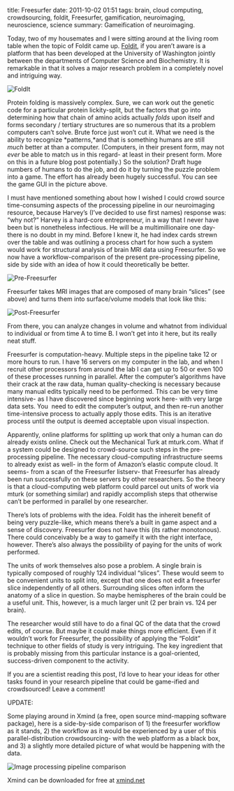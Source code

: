 title: Freesurfer
date: 2011-10-02 01:51
tags: brain, cloud computing, crowdsourcing, foldit, Freesurfer, gamification, neuroimaging, neuroscience, science
summary: Gameification of neuroimaging.

Today, two of my housemates and I were sitting around at the living room table when the topic of Foldit came up. [Foldit][], if you aren’t aware is a platform that has been developed at the University of Washington jointly between the departments of Computer Science and Biochemistry. It is remarkable in that it solves a major research problem in a completely novel and intriguing way.  

![FoldIt][0]

Protein folding is massively complex. Sure, we can work out the genetic code for a particular protein lickity-split, but the factors that go into determining how that chain of amino acids actually *folds* upon itself and forms secondary / tertiary structures are so numerous that its a problem computers can’t solve. Brute force just won’t cut it. What we need is the ability to recognize *patterns,*and that is something humans are still *much* better at than a computer. (Computers, in their present form, may not *ever* be able to match us in this regard- at least in their present form. More on this in a future blog post potentially.) So the solution? Draft huge numbers of humans to do the job, and do it by turning the puzzle problem into a game. The effort has already been hugely successful. You can see the game GUI in the picture above.  

I must have mentioned something about how I wished I could crowd source time-consuming aspects of the processing pipeline in our neuroimaging resource, because Harvey’s (I’ve decided to use first names) response was: “why not?” Harvey is a hard-core entrepreneur, in a way that I never have been but is nonetheless infectious. He will be a multimillionaire one day- there is no doubt in my mind. Before I knew it, he had index cards strewn over the table and was outlining a process chart for how such a system would work for structural analysis of brain MRI data using Freesurfer. So we now have a workflow-comparison of the present pre-processing pipeline, side by side with an idea of how it could theoretically be better.  

![Pre-Freesurfer][1]

Freesurfer takes MRI images that are composed of many brain “slices” (see above) and turns them into surface/volume models that look like this:  

![Post-Freesurfer][2]

From there, you can analyze changes in volume and whatnot from individual to individual or from time A to time B. I won’t get into it here, but its really neat stuff.  

Freesurfer is computation-heavy. Multiple steps in the pipeline take 12 or more hours to run. I have 16 servers on my computer in the lab, and when I recruit other processors from around the lab I can get up to 50 or even 100 of these processes running in parallel. After the computer’s algorithms have their crack at the raw data, human quality-checking is necessary because many manual edits typically need to be performed. This can be very time intensive- as I have discovered since beginning work here- with very large data sets. You  need to edit the computer’s output, and then re-run another time-intensive process to actually apply those edits. This is an iterative process until the output is deemed acceptable upon visual inspection.  

Apparently, online platforms for splitting up work that only a human can do already exists online. Check out the Mechanical Turk at mturk.com. What if a system could be designed to crowd-source such steps in the pre-processing pipeline. The necessary cloud-computing infrastructure seems to already exist as well- in the form of Amazon’s elastic compute cloud. It seems- from a scan of the Freesurfer listserv- that Freesurfer has already been run successfully on these servers by other researchers. So the theory is that a cloud-computing web platform could parcel out units of work via mturk (or something similar) and rapidly accomplish steps that otherwise can’t be performed in parallel by one researcher.  

There’s lots of problems with the idea. Foldit has the inhereit benefit of being very puzzle-like, which means there’s a built in game aspect and a sense of discovery. Freesurfer does not have this (its rather monotonous). There could conceivably be a way to gameify it with the right interface, however. There’s also always the possibility of paying for the units of work performed.  

The units of work themselves also pose a problem. A single brain is typically composed of roughly 124 individual “slices”. These would seem to be convenient units to split into, except that one does not edit a freesurfer slice independently of all others. Surrounding slices often inform the anatomy of a slice in question. So maybe hemispheres of the brain could be a useful unit. This, however, is a much larger unit (2 per brain vs. 124 per brain).  

The researcher would still have to do a final QC of the data that the crowd edits, of course. But maybe it could make things more efficient. Even if it wouldn’t work for Freesurfer, the possibility of applying the “Foldit” technique to other fields of study is very intriguing. The key ingredient that is probably missing from this particular instance is a goal-oriented, success-driven component to the activity.  

If you are a scientist reading this post, I’d love to hear your ideas for other tasks found in your research pipeline that could be game-ified and crowdsourced! Leave a comment!  

UPDATE:

Some playing around in Xmind (a free, open source mind-mapping software package), here is a side-by-side comparison of 1) the freesurfer workflow as it stands, 2) the workflow as it would be experienced by a user of this parallel-distribution crowdsourcing- with the web platform as a black box, and 3) a slightly more detailed picture of what would be happening with the data.  

![Image processing pipeline comparison][3]

Xmind can be downloaded for free at [xmind.net][]

  [Foldit]: http://fold.it
  [0]: {filename}/images/foldit.jpg
  [1]: {filename}/images/coronal.jpg
  [2]: {filename}/images/freesurf.jpg
  [3]: {filename}/images/flowchart.jpg
  [xmind.net]: http://xmind.net
